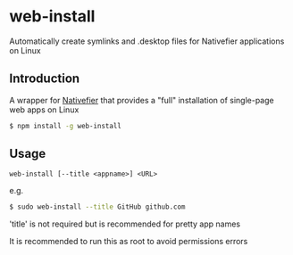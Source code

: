 # web-install
Automatically create symlinks and .desktop files for Nativefier applications on Linux

## Introduction
A wrapper for [Nativefier](https://github.com/rispig/Nativefier) that provides a "full" installation of single-page web apps on Linux

```bash
$ npm install -g web-install
```

## Usage
```
web-install [--title <appname>] <URL>
```

e.g.

```bash
$ sudo web-install --title GitHub github.com
```

'title' is not required but is recommended for pretty app names

It is recommended to run this as root to avoid permissions errors